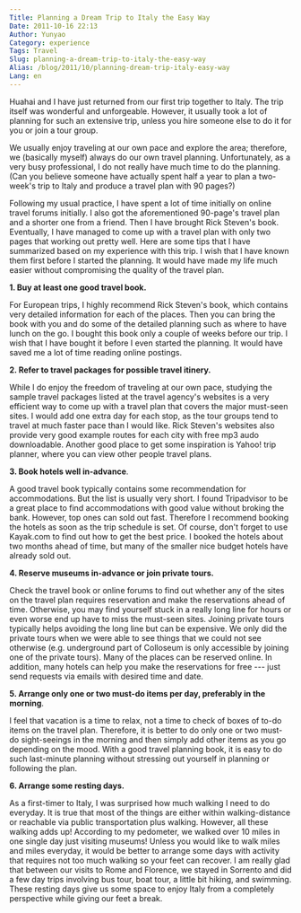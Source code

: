 ```yaml
---
Title: Planning a Dream Trip to Italy the Easy Way
Date: 2011-10-16 22:13
Author: Yunyao
Category: experience
Tags: Travel
Slug: planning-a-dream-trip-to-italy-the-easy-way
Alias: /blog/2011/10/planning-dream-trip-italy-easy-way
Lang: en
---
```


Huahai and I have just returned from our first trip together to Italy. The trip itself was wonderful and unforgeable. However, it usually took a lot of planning for such an extensive trip, unless you hire someone else to do it for you or join a tour group.

We usually enjoy traveling at our own pace and explore the area; therefore, we (basically myself) always do our own travel planning. Unfortunately, as a very busy professional, I do not really have much time to do the planning. (Can you believe someone have actually spent half a year to plan a two-week's trip to Italy and produce a travel plan with 90 pages?)

Following my usual practice, I have spent a lot of time initially on online travel forums initially. I also got the aforementioned 90-page's travel plan and a shorter one from a friend. Then I have brought Rick Steven's book. Eventually, I have managed to come up with a travel plan with only two pages that working out pretty well. Here are some tips that I have summarized based on my experience with this trip. I wish that I have known them first before I started the planning. It would have made my life much easier without compromising the quality of the travel plan.

**1. Buy at least one good travel book.**

For European trips, I highly recommend Rick Steven's book, which contains very detailed information for each of the places. Then you can bring the book with you and do some of the detailed planning such as where to have lunch on the go. I bought this book only a couple of weeks before our trip. I wish that I have bought it before I even started the planning. It would have saved me a lot of time reading online postings.

**2. Refer to travel packages for possible travel itinery.**

While I do enjoy the freedom of traveling at our own pace, studying the sample travel packages listed at the travel agency's websites is a very efficient way to come up with a travel plan that covers the major must-seen sites. I would add one extra day for each stop, as the tour groups tend to travel at much faster pace than I would like. Rick Steven's websites also provide very good example routes for each city with free mp3 audo downloadable. Another good place to get some inspiration is Yahoo! trip planner, where you can view other people travel plans.

**3. Book hotels well in-advance**.

A good travel book typically contains some recommendation for accommodations. But the list is usually very short. I found Tripadvisor to be a great place to find accommodations with good value without broking the bank. However, top ones can sold out fast. Therefore I recommend booking the hotels as soon as the trip schedule is set. Of course, don't forget to use Kayak.com to find out how to get the best price. I booked the hotels about two months ahead of time, but many of the smaller nice budget hotels have already sold out.

**4. Reserve museums in-advance or join private tours.**

Check the travel book or online forums to find out whether any of the sites on the travel plan requires reservation and make the reservations ahead of time. Otherwise, you may find yourself stuck in a really long line for hours or even worse end up have to miss the must-seen sites. Joining private tours typically helps avoiding the long line but can be expensive. We only did the private tours when we were able to see things that we could not see otherwise (e.g. underground part of Colloseum is only accessible by joining one of the private tours). Many of the places can be reserved online. In addition, many hotels can help you make the reservations for free --- just send requests via emails with desired time and date.

**5. Arrange only one or two must-do items per day, preferably in the morning**.

I feel that vacation is a time to relax, not a time to check of boxes of to-do items on the travel plan. Therefore, it is better to do only one or two must-do sight-seeings in the morning and then simply add other items as you go depending on the mood. With a good travel planning book, it is easy to do such last-minute planning without stressing out yourself in planning or following the plan.

**6. Arrange some resting days.**

As a first-timer to Italy, I was surprised how much walking I need to do everyday. It is true that most of the things are either within walking-distance or reachable via public transportation plus walking. However, all these walking adds up! According to my pedometer, we walked over 10 miles in one single day just visiting museums! Unless you would like to walk miles and miles everyday, it would be better to arrange some days with activity that requires not too much walking so your feet can recover. I am really glad that between our visits to Rome and Florence, we stayed in Sorrento and did a few day trips involving bus tour, boat tour, a little bit hiking, and swimming. These resting days give us some space to enjoy Italy from a completely perspective while giving our feet a break.
